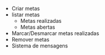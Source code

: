 - Criar metas
- listar metas
    - Metas realizadas
    - Metas abertas
- Marcar/Desmarcar metas realizadas
- Remover metas
- Sistema de mensagens